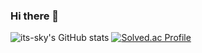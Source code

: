 ### Hi there 👋

<!--
**its-sky/its-sky** is a ✨ _special_ ✨ repository because its `README.md` (this file) appears on your GitHub profile.

Here are some ideas to get you started:

- 🔭 I’m currently working on ...
- 🌱 I’m currently learning ...
- 👯 I’m looking to collaborate on ...
- 🤔 I’m looking for help with ...
- 💬 Ask me about ...
- 📫 How to reach me: ...
- 😄 Pronouns: ...
- ⚡ Fun fact: ...
-->

![its-sky's GitHub stats](https://github-readme-stats.vercel.app/api?username=its-sky&show_icons=true&theme=darcula)
[![Solved.ac Profile](http://mazassumnida.wtf/api/generate_badge?boj=smc9919)](https://solved.ac/smc9919)
